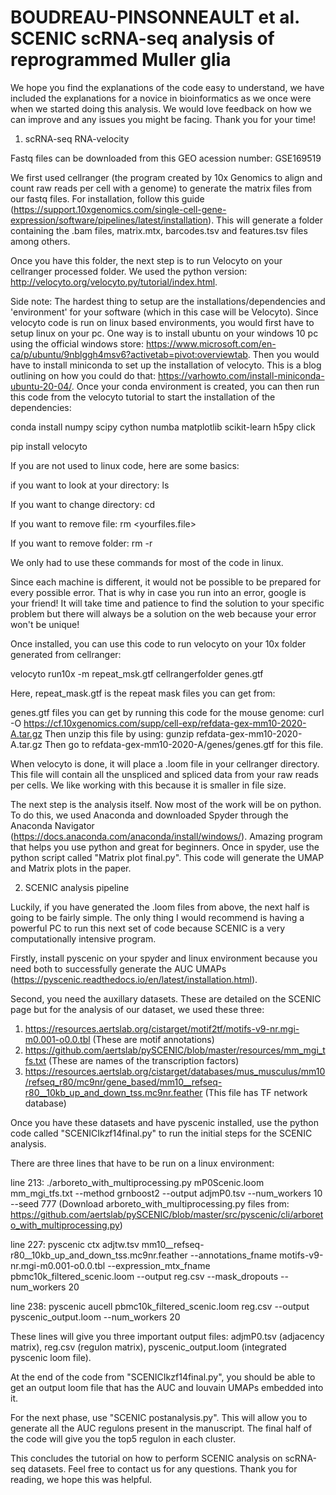 # BOUDREAU-PINSONNEAULT et al. SCENIC scRNA-seq analysis of reprogrammed Muller glia


We hope you find the explanations of the code easy to understand, we have included the explanations for a novice in bioinformatics as we once were when we started doing this analysis. 
We would love feedback on how we can improve and any issues you might be facing. Thank you for your time!

1) scRNA-seq RNA-velocity

Fastq files can be downloaded from this GEO acession number: GSE169519

We first used cellranger (the program created by 10x Genomics to align and count raw reads per cell with a genome) to generate the matrix files from our fastq files. For installation, follow this guide (https://support.10xgenomics.com/single-cell-gene-expression/software/pipelines/latest/installation). This will generate a folder containing the .bam files, matrix.mtx, barcodes.tsv and features.tsv files among others. 

Once you have this folder, the next step is to run Velocyto on your cellranger processed folder. We used the python version: http://velocyto.org/velocyto.py/tutorial/index.html. 

Side note: The hardest thing to setup are the installations/dependencies and 'environment' for your software (which in this case will be Velocyto). Since velocyto code is run on linux based environments, you would first have to setup linux on your pc. One way is to install ubuntu on your windows 10 pc using the official windows store: https://www.microsoft.com/en-ca/p/ubuntu/9nblggh4msv6?activetab=pivot:overviewtab. Then you would have to install miniconda to set up the installation of velocyto. This is a blog outlining on how you could do that: https://varhowto.com/install-miniconda-ubuntu-20-04/. Once your conda environment is created, you can then run this code from the velocyto tutorial to start the installation of the dependencies:

conda install numpy scipy cython numba matplotlib scikit-learn h5py click

pip install velocyto

If you are not used to linux code, here are some basics:

if you want to look at your directory: 
ls

If you want to change directory: 
cd <new directory>

If you want to remove file:
rm <yourfiles.file>

If you want to remove folder:
rm -r <yourfolder>

We only had to use these commands for most of the code in linux. 

Since each machine is different, it would not be possible to be prepared for every possible error. That is why in case you run into an error, google is your friend! It will take time and patience to find the solution to your specific problem but there will always be a solution on the web because your error won't be unique! 

Once installed, you can use this code to run velocyto on your 10x folder generated from cellranger:

velocyto run10x -m repeat_msk.gtf cellrangerfolder genes.gtf

Here, repeat_mask.gtf is the repeat mask files you can get from:

genes.gtf files you can get by running this code for the mouse genome:
curl -O https://cf.10xgenomics.com/supp/cell-exp/refdata-gex-mm10-2020-A.tar.gz
Then unzip this file by using:
gunzip refdata-gex-mm10-2020-A.tar.gz
Then go to refdata-gex-mm10-2020-A/genes/genes.gtf for this file.

When velocyto is done, it will place a .loom file in your cellranger directory. This file will contain all the unspliced and spliced data from your raw reads per cells. We like working with this because it is smaller in file size.

The next step is the analysis itself. Now most of the work will be on python. To do this, we used Anaconda and downloaded Spyder through the Anaconda Navigator (https://docs.anaconda.com/anaconda/install/windows/). Amazing program that helps you use python and great for beginners. Once in spyder, use the python script called "Matrix plot final.py". This code will generate the UMAP and Matrix plots in the paper. 


2) SCENIC analysis pipeline

Luckily, if you have generated the .loom files from above, the next half is going to be fairly simple. The only thing I would recommend is having a powerful PC to run this next set of code because SCENIC is a very computationally intensive program. 

Firstly, install pyscenic on your spyder and linux environment because you need both to successfully generate the AUC UMAPs (https://pyscenic.readthedocs.io/en/latest/installation.html). 
  
Second, you need the auxillary datasets. These are detailed on the SCENIC page but for the analysis of our dataset, we used these three:
1)  https://resources.aertslab.org/cistarget/motif2tf/motifs-v9-nr.mgi-m0.001-o0.0.tbl (These are motif annotations)
2)  https://github.com/aertslab/pySCENIC/blob/master/resources/mm_mgi_tfs.txt (These are names of the transcription factors)
3)  https://resources.aertslab.org/cistarget/databases/mus_musculus/mm10/refseq_r80/mc9nr/gene_based/mm10__refseq-r80__10kb_up_and_down_tss.mc9nr.feather (This file has TF network database)
  
Once you have these datasets and have pyscenic installed, use the python code called "SCENICIkzf14final.py" to run the initial steps for the SCENIC analysis. 
  
There are three lines that have to be run on a linux environment:
  
line  213: ./arboreto_with_multiprocessing.py mP0Scenic.loom mm_mgi_tfs.txt --method grnboost2 --output adjmP0.tsv --num_workers 10 --seed 777
  (Download arboreto_with_multiprocessing.py files from:  https://github.com/aertslab/pySCENIC/blob/master/src/pyscenic/cli/arboreto_with_multiprocessing.py)
  
line  227: pyscenic ctx adjtw.tsv mm10__refseq-r80__10kb_up_and_down_tss.mc9nr.feather --annotations_fname motifs-v9-nr.mgi-m0.001-o0.0.tbl --expression_mtx_fname pbmc10k_filtered_scenic.loom --output reg.csv --mask_dropouts --num_workers 20
  
line  238: pyscenic aucell pbmc10k_filtered_scenic.loom reg.csv --output pyscenic_output.loom --num_workers 20
  
These lines will give you three important output files: adjmP0.tsv (adjacency matrix), reg.csv (regulon matrix), pyscenic_output.loom (integrated pyscenic loom file).
  
At the end of the code from "SCENICIkzf14final.py", you should be able to get an output loom file that has the AUC and louvain UMAPs embedded into it. 
  
For the next phase, use "SCENIC postanalysis.py". This will allow you to generate all the AUC regulons present in the manuscript. The final half of the code will give you the top5 regulon in each cluster.
  
This concludes the tutorial on how to perform SCENIC analysis on scRNA-seq datasets. Feel free to contact us for any questions. Thank you for reading, we hope this was helpful.
 
  

